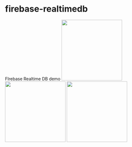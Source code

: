 # firebase-realtimedb
FIrebase Realtime DB demo
<img src="https://cloud.githubusercontent.com/assets/17652993/19132419/53655d46-8b21-11e6-9c75-ef275d9c939d.png" width="200">
<img src="https://cloud.githubusercontent.com/assets/17652993/19132420/53690356-8b21-11e6-84f6-457466bba6de.png" width="200">
<img src="https://cloud.githubusercontent.com/assets/17652993/19132537/f1dc52cc-8b21-11e6-9fb9-2d734f11826e.PNG" width="200">


